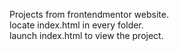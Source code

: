 Projects from frontendmentor website.<br>
locate index.html in every folder.<br>
launch index.html to view the project.
